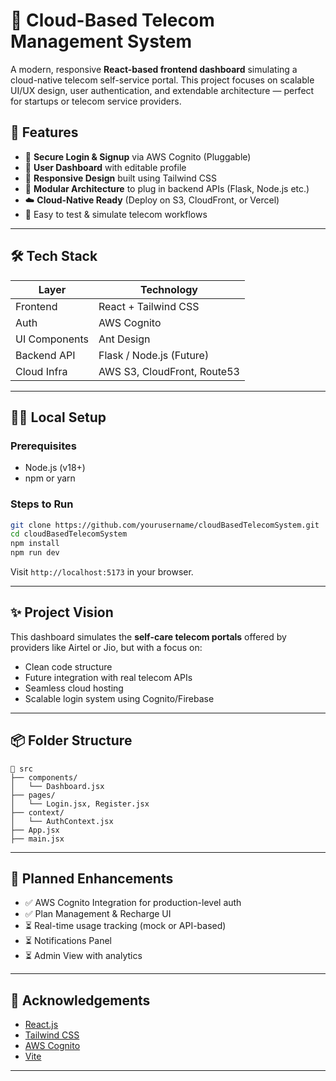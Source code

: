 
# 📡 Cloud-Based Telecom Management System

A modern, responsive **React-based frontend dashboard** simulating a cloud-native telecom self-service portal. This project focuses on scalable UI/UX design, user authentication, and extendable architecture — perfect for startups or telecom service providers.

## 🚀 Features

- 🔐 **Secure Login & Signup** via AWS Cognito (Pluggable)
- 🧑 **User Dashboard** with editable profile
- 📱 **Responsive Design** built using Tailwind CSS
- 🧱 **Modular Architecture** to plug in backend APIs (Flask, Node.js etc.)
- ☁️ **Cloud-Native Ready** (Deploy on S3, CloudFront, or Vercel)
- 🧪 Easy to test & simulate telecom workflows

---


## 🛠️ Tech Stack

| Layer        | Technology              |
|--------------|--------------------------|
| Frontend     | React + Tailwind CSS     |
| Auth         | AWS Cognito              |
| UI Components| Ant Design               |
| Backend API  | Flask / Node.js (Future) |
| Cloud Infra  | AWS S3, CloudFront, Route53 |

---

## 🧑‍💻 Local Setup

### Prerequisites

- Node.js (v18+)
- npm or yarn

### Steps to Run

```bash
git clone https://github.com/yourusername/cloudBasedTelecomSystem.git
cd cloudBasedTelecomSystem
npm install
npm run dev
````

Visit `http://localhost:5173` in your browser.

---

## ✨ Project Vision

This dashboard simulates the **self-care telecom portals** offered by providers like Airtel or Jio, but with a focus on:

* Clean code structure
* Future integration with real telecom APIs
* Seamless cloud hosting
* Scalable login system using Cognito/Firebase

---

## 📦 Folder Structure

```
📁 src
├── components/
│   └── Dashboard.jsx
├── pages/
│   └── Login.jsx, Register.jsx
├── context/
│   └── AuthContext.jsx
├── App.jsx
├── main.jsx
```

---

## 📡 Planned Enhancements

* ✅ AWS Cognito Integration for production-level auth
* ✅ Plan Management & Recharge UI
* ⏳ Real-time usage tracking (mock or API-based)
* ⏳ Notifications Panel
* ⏳ Admin View with analytics

---

## 🙌 Acknowledgements

* [React.js](https://react.dev)
* [Tailwind CSS](https://tailwindcss.com)
* [AWS Cognito](https://docs.aws.amazon.com/cognito/)
* [Vite](https://vitejs.dev)

---
